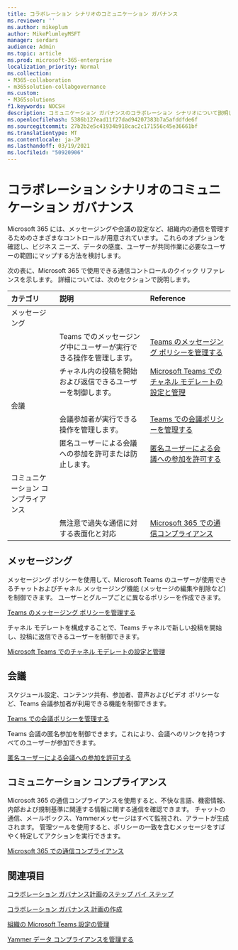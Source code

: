 ```yaml
---
title: コラボレーション シナリオのコミュニケーション ガバナンス
ms.reviewer: ''
ms.author: mikeplum
author: MikePlumleyMSFT
manager: serdars
audience: Admin
ms.topic: article
ms.prod: microsoft-365-enterprise
localization_priority: Normal
ms.collection:
- M365-collaboration
- m365solution-collabgovernance
ms.custom:
- M365solutions
f1.keywords: NOCSH
description: コミュニケーション ガバナンスのコラボレーション シナリオについて説明します。
ms.openlocfilehash: 5386b127ead11f27dad94207383b7a5afddfde6f
ms.sourcegitcommit: 27b2b2e5c41934b918cac2c171556c45e36661bf
ms.translationtype: MT
ms.contentlocale: ja-JP
ms.lasthandoff: 03/19/2021
ms.locfileid: "50920906"
---
```

# <a name="communications-governance-for-collaboration-scenarios"></a>コラボレーション シナリオのコミュニケーション ガバナンス

Microsoft 365 には、メッセージングや会議の設定など、組織内の通信を管理するためのさまざまなコントロールが用意されています。 これらのオプションを確認し、ビジネス ニーズ、データの感度、ユーザーが共同作業に必要なユーザーの範囲にマップする方法を検討します。

次の表に、Microsoft 365 で使用できる通信コントロールのクイック リファレンスを示します。 詳細については、次のセクションで説明します。

|カテゴリ|説明|Reference|
|:-------|:----------|:--------|
|メッセージング |||
||Teams でのメッセージング中にユーザーが実行できる操作を管理します。|[Teams のメッセージング ポリシーを管理する](/microsoftteams/messaging-policies-in-teams)|
||チャネル内の投稿を開始および返信できるユーザーを制御します。|[Microsoft Teams でのチャネル モデレートの設定と管理](/microsoftteams/manage-channel-moderation-in-teams)|
|会議|||
||会議参加者が実行できる操作を管理します。|[Teams での会議ポリシーを管理する](/microsoftteams/meeting-policies-in-teams)|
||匿名ユーザーによる会議への参加を許可または防止します。|[匿名ユーザーによる会議への参加を許可する](/microsoftteams/meeting-settings-in-teams#allow-anonymous-users-to-join-meetings)|
|コミュニケーション コンプライアンス|||
||無注意で過失な通信に対する表面化と対応|[Microsoft 365 での通信コンプライアンス](../compliance/communication-compliance.md)|

## <a name="messaging"></a>メッセージング 

メッセージング ポリシーを使用して、Microsoft Teams のユーザーが使用できるチャットおよびチャネル メッセージング機能 (メッセージの編集や削除など) を制御できます。 ユーザーとグループごとに異なるポリシーを作成できます。

[Teams のメッセージング ポリシーを管理する](/microsoftteams/messaging-policies-in-teams)

チャネル モデレートを構成することで、Teams チャネルで新しい投稿を開始し、投稿に返信できるユーザーを制御できます。

[Microsoft Teams でのチャネル モデレートの設定と管理](/microsoftteams/manage-channel-moderation-in-teams)

## <a name="meetings"></a>会議

スケジュール設定、コンテンツ共有、参加者、音声およびビデオ ポリシーなど、Teams 会議参加者が利用できる機能を制御できます。

[Teams での会議ポリシーを管理する](/microsoftteams/meeting-policies-in-teams)

Teams 会議の匿名参加を制御できます。これにより、会議へのリンクを持つすべてのユーザーが参加できます。

[匿名ユーザーによる会議への参加を許可する](/microsoftteams/meeting-settings-in-teams#allow-anonymous-users-to-join-meetings)


## <a name="communication-compliance"></a>コミュニケーション コンプライアンス

Microsoft 365 の通信コンプライアンスを使用すると、不快な言語、機密情報、内部および規制基準に関連する情報に関する通信を確認できます。 チャットの通信、メールボックス、Yammerメッセージはすべて監視され、アラートが生成されます。 管理ツールを使用すると、ポリシーの一致を含むメッセージをすばやく特定してアクションを実行できます。

[Microsoft 365 での通信コンプライアンス](../compliance/communication-compliance.md)

## <a name="related-topics"></a>関連項目

[コラボレーション ガバナンス計画のステップ バイ ステップ](collaboration-governance-overview.md#collaboration-governance-planning-step-by-step)

[コラボレーション ガバナンス 計画の作成](collaboration-governance-first.md)

[組織の Microsoft Teams 設定の管理](/microsoftteams/enable-features-office-365)

[Yammer データ コンプライアンスを管理する](/yammer/manage-security-and-compliance/manage-data-compliance)